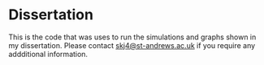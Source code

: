 # Dissertation

This is the code that was uses to run the simulations and graphs shown in my dissertation. Please contact skj4@st-andrews.ac.uk if you require any addditional information.
